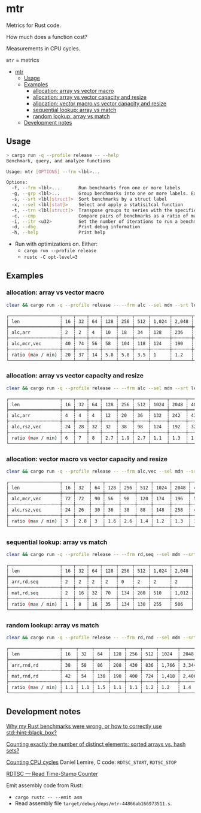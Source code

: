 # mtr

Metrics for Rust code.

How much does a function cost?

Measurements in CPU cycles.

`mtr` = metrics

- [mtr](#mtr)
  - [Usage](#usage)
  - [Examples](#examples)
    - [allocation: array vs vector macro](#allocation-array-vs-vector-macro)
    - [allocation: array vs vector capacity and resize](#allocation-array-vs-vector-capacity-and-resize)
    - [allocation: vector macro vs vector capacity and resize](#allocation-vector-macro-vs-vector-capacity-and-resize)
    - [sequential lookup: array vs match](#sequential-lookup-array-vs-match)
    - [random lookup: array vs match](#random-lookup-array-vs-match)
  - [Development notes](#development-notes)

## Usage

```sh
> cargo run -q --profile release -- --help
Benchmark, query, and analyze functions

Usage: mtr [OPTIONS] --frm <lbl>...

Options:
  -f, --frm <lbl>...       Run benchmarks from one or more labels
  -g, --grp <lbl>...       Group benchmarks into one or more labels. Each label is a group
  -s, --srt <lbl[struct]>  Sort benchmarks by a struct label
  -x, --sel <lbl[stat]>    Select and apply a statisitcal function
  -t, --trn <lbl[struct]>  Transpose groups to series with the specified struct label
  -c, --cmp                Compare pairs of benchmarks as a ratio of max/min
  -i, --itr <u32>          Set the number of iterations to run a benchmark function [default: 16]
  -d, --dbg                Print debug information
  -h, --help               Print help
```

* Run with optimizations on. Either:
  * `cargo run --profile release`
  * `rustc -C opt-level=3`

## Examples

### allocation: array vs vector macro
```sh
clear && cargo run -q --profile release -- --frm alc --sel mdn --srt len --grp arr,mcr --trn len --cmp
```
```sh
┌───────────────────┬────┬────┬────┬─────┬─────┬─────┬───────┬───────┬───────┬───────┬────────┬────────┬────────┬─────────┐
│ len               ┆ 16 ┆ 32 ┆ 64 ┆ 128 ┆ 256 ┆ 512 ┆ 1,024 ┆ 2,048 ┆ 4,096 ┆ 8,192 ┆ 16,384 ┆ 32,768 ┆ 65,536 ┆ 131,072 │
╞═══════════════════╪════╪════╪════╪═════╪═════╪═════╪═══════╪═══════╪═══════╪═══════╪════════╪════════╪════════╪═════════╡
│ alc,arr           ┆ 2  ┆ 2  ┆ 4  ┆ 10  ┆ 18  ┆ 34  ┆ 128   ┆ 236   ┆ 432   ┆ 878   ┆ 2,730  ┆ 5,442  ┆ 11,028 ┆ 22,134  │
├╌╌╌╌╌╌╌╌╌╌╌╌╌╌╌╌╌╌╌┼╌╌╌╌┼╌╌╌╌┼╌╌╌╌┼╌╌╌╌╌┼╌╌╌╌╌┼╌╌╌╌╌┼╌╌╌╌╌╌╌┼╌╌╌╌╌╌╌┼╌╌╌╌╌╌╌┼╌╌╌╌╌╌╌┼╌╌╌╌╌╌╌╌┼╌╌╌╌╌╌╌╌┼╌╌╌╌╌╌╌╌┼╌╌╌╌╌╌╌╌╌┤
│ alc,mcr,vec       ┆ 40 ┆ 74 ┆ 56 ┆ 58  ┆ 104 ┆ 118 ┆ 124   ┆ 190   ┆ 318   ┆ 1,006 ┆ 2,612  ┆ 5,308  ┆ 11,192 ┆ 22,588  │
├╌╌╌╌╌╌╌╌╌╌╌╌╌╌╌╌╌╌╌┼╌╌╌╌┼╌╌╌╌┼╌╌╌╌┼╌╌╌╌╌┼╌╌╌╌╌┼╌╌╌╌╌┼╌╌╌╌╌╌╌┼╌╌╌╌╌╌╌┼╌╌╌╌╌╌╌┼╌╌╌╌╌╌╌┼╌╌╌╌╌╌╌╌┼╌╌╌╌╌╌╌╌┼╌╌╌╌╌╌╌╌┼╌╌╌╌╌╌╌╌╌┤
│ ratio (max / min) ┆ 20 ┆ 37 ┆ 14 ┆ 5.8 ┆ 5.8 ┆ 3.5 ┆ 1     ┆ 1.2   ┆ 1.4   ┆ 1.1   ┆ 1      ┆ 1      ┆ 1      ┆ 1       │
└───────────────────┴────┴────┴────┴─────┴─────┴─────┴───────┴───────┴───────┴───────┴────────┴────────┴────────┴─────────┘
```

### allocation: array vs vector capacity and resize
```sh
clear && cargo run -q --profile release -- --frm alc --sel mdn --srt len --grp arr,rsz --trn len --cmp
```
```sh
┌───────────────────┬────┬────┬────┬─────┬─────┬─────┬──────┬──────┬──────┬──────┬───────┬───────┬────────┬────────┐
│ len               ┆ 16 ┆ 32 ┆ 64 ┆ 128 ┆ 256 ┆ 512 ┆ 1024 ┆ 2048 ┆ 4096 ┆ 8192 ┆ 16384 ┆ 32768 ┆ 65536  ┆ 131072 │
╞═══════════════════╪════╪════╪════╪═════╪═════╪═════╪══════╪══════╪══════╪══════╪═══════╪═══════╪════════╪════════╡
│ alc,arr           ┆ 4  ┆ 4  ┆ 4  ┆ 12  ┆ 20  ┆ 36  ┆ 132  ┆ 242  ┆ 432  ┆ 886  ┆ 2,770 ┆ 5,738 ┆ 11,556 ┆ 23,002 │
├╌╌╌╌╌╌╌╌╌╌╌╌╌╌╌╌╌╌╌┼╌╌╌╌┼╌╌╌╌┼╌╌╌╌┼╌╌╌╌╌┼╌╌╌╌╌┼╌╌╌╌╌┼╌╌╌╌╌╌┼╌╌╌╌╌╌┼╌╌╌╌╌╌┼╌╌╌╌╌╌┼╌╌╌╌╌╌╌┼╌╌╌╌╌╌╌┼╌╌╌╌╌╌╌╌┼╌╌╌╌╌╌╌╌┤
│ alc,rsz,vec       ┆ 24 ┆ 28 ┆ 32 ┆ 32  ┆ 38  ┆ 98  ┆ 124  ┆ 192  ┆ 326  ┆ 668  ┆ 2,770 ┆ 5,886 ┆ 10,698 ┆ 21,476 │
├╌╌╌╌╌╌╌╌╌╌╌╌╌╌╌╌╌╌╌┼╌╌╌╌┼╌╌╌╌┼╌╌╌╌┼╌╌╌╌╌┼╌╌╌╌╌┼╌╌╌╌╌┼╌╌╌╌╌╌┼╌╌╌╌╌╌┼╌╌╌╌╌╌┼╌╌╌╌╌╌┼╌╌╌╌╌╌╌┼╌╌╌╌╌╌╌┼╌╌╌╌╌╌╌╌┼╌╌╌╌╌╌╌╌┤
│ ratio (max / min) ┆ 6  ┆ 7  ┆ 8  ┆ 2.7 ┆ 1.9 ┆ 2.7 ┆ 1.1  ┆ 1.3  ┆ 1.3  ┆ 1.3  ┆ 1     ┆ 1     ┆ 1.1    ┆ 1.1    │
└───────────────────┴────┴────┴────┴─────┴─────┴─────┴──────┴──────┴──────┴──────┴───────┴───────┴────────┴────────┘
```

### allocation: vector macro vs vector capacity and resize
```sh
clear && cargo run -q --profile release -- --frm alc,vec --sel mdn --srt len --grp mcr,rsz --trn len --cmp
```
```sh
┌───────────────────┬────┬─────┬────┬─────┬─────┬─────┬──────┬──────┬──────┬───────┬───────┬───────┬────────┬────────┐
│ len               ┆ 16 ┆ 32  ┆ 64 ┆ 128 ┆ 256 ┆ 512 ┆ 1024 ┆ 2048 ┆ 4096 ┆ 8192  ┆ 16384 ┆ 32768 ┆ 65536  ┆ 131072 │
╞═══════════════════╪════╪═════╪════╪═════╪═════╪═════╪══════╪══════╪══════╪═══════╪═══════╪═══════╪════════╪════════╡
│ alc,mcr,vec       ┆ 72 ┆ 72  ┆ 90 ┆ 56  ┆ 98  ┆ 120 ┆ 174  ┆ 196  ┆ 510  ┆ 1,072 ┆ 2,850 ┆ 5,126 ┆ 11,082 ┆ 22,140 │
├╌╌╌╌╌╌╌╌╌╌╌╌╌╌╌╌╌╌╌┼╌╌╌╌┼╌╌╌╌╌┼╌╌╌╌┼╌╌╌╌╌┼╌╌╌╌╌┼╌╌╌╌╌┼╌╌╌╌╌╌┼╌╌╌╌╌╌┼╌╌╌╌╌╌┼╌╌╌╌╌╌╌┼╌╌╌╌╌╌╌┼╌╌╌╌╌╌╌┼╌╌╌╌╌╌╌╌┼╌╌╌╌╌╌╌╌┤
│ alc,rsz,vec       ┆ 24 ┆ 26  ┆ 30 ┆ 36  ┆ 38  ┆ 88  ┆ 148  ┆ 258  ┆ 484  ┆ 1,020 ┆ 2,798 ┆ 5,092 ┆ 11,062 ┆ 20,412 │
├╌╌╌╌╌╌╌╌╌╌╌╌╌╌╌╌╌╌╌┼╌╌╌╌┼╌╌╌╌╌┼╌╌╌╌┼╌╌╌╌╌┼╌╌╌╌╌┼╌╌╌╌╌┼╌╌╌╌╌╌┼╌╌╌╌╌╌┼╌╌╌╌╌╌┼╌╌╌╌╌╌╌┼╌╌╌╌╌╌╌┼╌╌╌╌╌╌╌┼╌╌╌╌╌╌╌╌┼╌╌╌╌╌╌╌╌┤
│ ratio (max / min) ┆ 3  ┆ 2.8 ┆ 3  ┆ 1.6 ┆ 2.6 ┆ 1.4 ┆ 1.2  ┆ 1.3  ┆ 1.1  ┆ 1.1   ┆ 1     ┆ 1     ┆ 1      ┆ 1.1    │
└───────────────────┴────┴─────┴────┴─────┴─────┴─────┴──────┴──────┴──────┴───────┴───────┴───────┴────────┴────────┘
```

### sequential lookup: array vs match
```sh
clear && cargo run -q --profile release -- --frm rd,seq --sel mdn --srt len --grp arr,mat --trn len --cmp
```
```sh
┌───────────────────┬────┬────┬────┬─────┬─────┬─────┬───────┬───────┐
│ len               ┆ 16 ┆ 32 ┆ 64 ┆ 128 ┆ 256 ┆ 512 ┆ 1,024 ┆ 2,048 │
╞═══════════════════╪════╪════╪════╪═════╪═════╪═════╪═══════╪═══════╡
│ arr,rd,seq        ┆ 2  ┆ 2  ┆ 2  ┆ 2   ┆ 0   ┆ 2   ┆ 2     ┆ 2     │
├╌╌╌╌╌╌╌╌╌╌╌╌╌╌╌╌╌╌╌┼╌╌╌╌┼╌╌╌╌┼╌╌╌╌┼╌╌╌╌╌┼╌╌╌╌╌┼╌╌╌╌╌┼╌╌╌╌╌╌╌┼╌╌╌╌╌╌╌┤
│ mat,rd,seq        ┆ 2  ┆ 16 ┆ 32 ┆ 70  ┆ 134 ┆ 260 ┆ 510   ┆ 1,012 │
├╌╌╌╌╌╌╌╌╌╌╌╌╌╌╌╌╌╌╌┼╌╌╌╌┼╌╌╌╌┼╌╌╌╌┼╌╌╌╌╌┼╌╌╌╌╌┼╌╌╌╌╌┼╌╌╌╌╌╌╌┼╌╌╌╌╌╌╌┤
│ ratio (max / min) ┆ 1  ┆ 8  ┆ 16 ┆ 35  ┆ 134 ┆ 130 ┆ 255   ┆ 506   │
└───────────────────┴────┴────┴────┴─────┴─────┴─────┴───────┴───────┘
```

### random lookup: array vs match

```sh
clear && cargo run -q --profile release -- --frm rd,rnd --sel mdn --srt len --grp arr,mat --trn len --cmp
```
```sh
┌───────────────────┬─────┬─────┬─────┬─────┬─────┬─────┬───────┬───────┐
│ len               ┆ 16  ┆ 32  ┆ 64  ┆ 128 ┆ 256 ┆ 512 ┆ 1024  ┆ 2048  │
╞═══════════════════╪═════╪═════╪═════╪═════╪═════╪═════╪═══════╪═══════╡
│ arr,rnd,rd        ┆ 38  ┆ 58  ┆ 86  ┆ 208 ┆ 430 ┆ 836 ┆ 1,766 ┆ 3,344 │
├╌╌╌╌╌╌╌╌╌╌╌╌╌╌╌╌╌╌╌┼╌╌╌╌╌┼╌╌╌╌╌┼╌╌╌╌╌┼╌╌╌╌╌┼╌╌╌╌╌┼╌╌╌╌╌┼╌╌╌╌╌╌╌┼╌╌╌╌╌╌╌┤
│ mat,rnd,rd        ┆ 42  ┆ 54  ┆ 130 ┆ 190 ┆ 400 ┆ 724 ┆ 1,418 ┆ 2,406 │
├╌╌╌╌╌╌╌╌╌╌╌╌╌╌╌╌╌╌╌┼╌╌╌╌╌┼╌╌╌╌╌┼╌╌╌╌╌┼╌╌╌╌╌┼╌╌╌╌╌┼╌╌╌╌╌┼╌╌╌╌╌╌╌┼╌╌╌╌╌╌╌┤
│ ratio (max / min) ┆ 1.1 ┆ 1.1 ┆ 1.5 ┆ 1.1 ┆ 1.1 ┆ 1.2 ┆ 1.2   ┆ 1.4   │
└───────────────────┴─────┴─────┴─────┴─────┴─────┴─────┴───────┴───────┘
```

## Development notes

[Why my Rust benchmarks were wrong, or how to correctly use std::hint::black_box?](https://gendignoux.com/blog/2022/01/31/rust-benchmarks.html)

[Counting exactly the number of distinct elements: sorted arrays vs. hash sets?](https://lemire.me/blog/2017/05/23/counting-exactly-the-number-of-distinct-elements-sorted-arrays-vs-hash-sets/)
     
[Counting CPU cycles](https://github.com/lemire/Code-used-on-Daniel-Lemire-s-blog/blob/master/2017/05/23/benchmark.h#L5) Daniel Lemire, C code: `RDTSC_START`, `RDTSC_STOP`

[RDTSC — Read Time-Stamp Counter](https://www.felixcloutier.com/x86/rdtsc)

Emit assembly code from Rust:
* `cargo rustc -- --emit asm`
* Read assembly file `target/debug/deps/mtr-44866ab166973511.s`.

